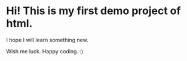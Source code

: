 # Hi! This is my first demo project of html.

I hope I will learn something new.

Wish me luck. Happy coding. :)